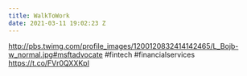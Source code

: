 ```yaml
---
title: WalkToWork
date: 2021-03-11 19:02:23 Z
---
```


 http://pbs.twimg.com/profile_images/1200120832414142465/L_Bojb-w_normal.jpg#msftadvocate #fintech #financialservices https://t.co/FVr0QXXKpI